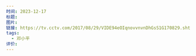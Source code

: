 ```yaml
---
时间: 2023-12-17
标题: 
图片: 
链接: https://tv.cctv.com/2017/08/29/VIDE94eOIqnovvnvnDhGsS1G170829.shtml?spm=C52507945305.Pknrmn9ZARZj.Ezufm7A0dzE0.62
tags:
  - 邓小平
评价:
---
```




